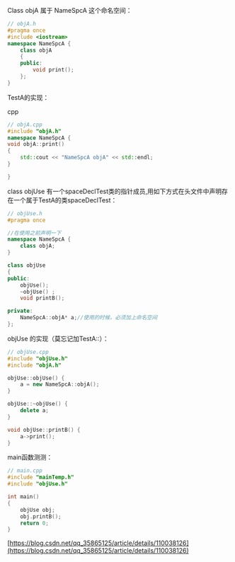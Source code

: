 <!--
 * @Author: lyl_Linux april@ubuntu.com
 * @Date: 2022-05-16 13:50:37
 * @LastEditors: lyl_Linux april@ubuntu.com
 * @LastEditTime: 2022-05-16 13:58:42
 * @FilePath: /rdImgProcess/home/x/documents/md-coding/c++/前置声明属于一个命名空间内的类.md
 * @Description: 这是默认设置,请设置`customMade`, 打开koroFileHeader查看配置 进行设置: https://github.com/OBKoro1/koro1FileHeader/wiki/%E9%85%8D%E7%BD%AE
-->

Class objA 属于 NameSpcA 这个命名空间：

```cpp
// objA.h
#pragma once
#include <iostream>
namespace NameSpcA {
    class objA
    {
    public:
        void print();
    };
}
```

TestA的实现：

cpp

```cpp
// objA.cpp
#include "objA.h"
namespace NameSpcA {
void objA::print() 
{
    std::cout << "NameSpcA objA" << std::endl;
}

}
```

class objUse 有一个spaceDeclTest类的指针成员,用如下方式在头文件中声明存在一个属于TestA的类spaceDeclTest：

```cpp
// objUse.h
#pragma once

//在使用之前声明一下
namespace NameSpcA {
    class objA;
}

class objUse
{
public:
    objUse();
    ~objUse() ;
    void printB();

private:
    NameSpcA::objA* a;//使用的时候，必须加上命名空间 
};
```

objUse 的实现（莫忘记加TestA::）：

```cpp
// objUse.cpp
#include "objUse.h"
#include "objA.h"

objUse::objUse() {
    a = new NameSpcA::objA();
}

objUse::~objUse() {
    delete a;
}

void objUse::printB() {
    a->print();
}
```

main函数测测：

```cpp
// main.cpp
#include "mainTemp.h"
#include "objUse.h"

int main() 
{
    objUse obj;
    obj.printB();
    return 0;
}
```

[https://blog.csdn.net/qq_35865125/article/details/110038126](https://blog.csdn.net/qq_35865125/article/details/110038126)
